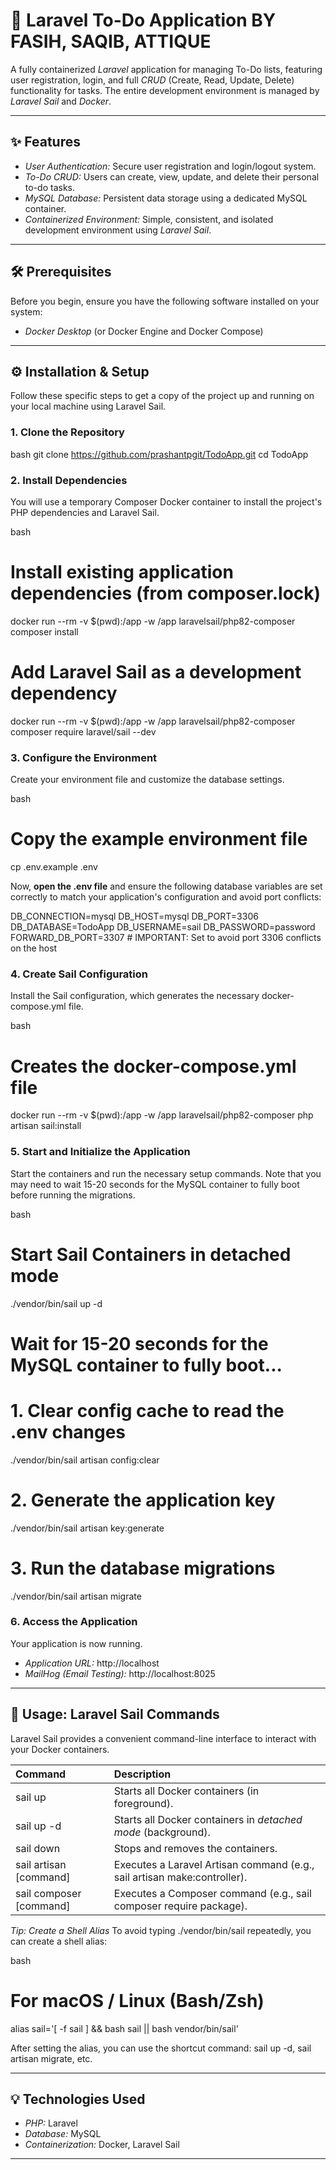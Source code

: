# 🚀 Laravel To-Do Application BY FASIH, SAQIB, ATTIQUE

A fully containerized *Laravel* application for managing To-Do lists, featuring user registration, login, and full *CRUD* (Create, Read, Update, Delete) functionality for tasks. The entire development environment is managed by *Laravel Sail* and *Docker*.

-----

## ✨ Features

  * *User Authentication:* Secure user registration and login/logout system.
  * *To-Do CRUD:* Users can create, view, update, and delete their personal to-do tasks.
  * *MySQL Database:* Persistent data storage using a dedicated MySQL container.
  * *Containerized Environment:* Simple, consistent, and isolated development environment using *Laravel Sail*.

-----

## 🛠 Prerequisites

Before you begin, ensure you have the following software installed on your system:

  * *Docker Desktop* (or Docker Engine and Docker Compose)

-----

## ⚙ Installation & Setup

Follow these specific steps to get a copy of the project up and running on your local machine using Laravel Sail.

### 1\. Clone the Repository

bash
git clone https://github.com/prashantpgit/TodoApp.git
cd TodoApp


### 2\. Install Dependencies

You will use a temporary Composer Docker container to install the project's PHP dependencies and Laravel Sail.

bash
# Install existing application dependencies (from composer.lock)
docker run --rm -v $(pwd):/app -w /app laravelsail/php82-composer composer install

# Add Laravel Sail as a development dependency
docker run --rm -v $(pwd):/app -w /app laravelsail/php82-composer composer require laravel/sail --dev


### 3\. Configure the Environment

Create your environment file and customize the database settings.

bash
# Copy the example environment file
cp .env.example .env


Now, **open the .env file** and ensure the following database variables are set correctly to match your application's configuration and avoid port conflicts:


DB_CONNECTION=mysql
DB_HOST=mysql
DB_PORT=3306
DB_DATABASE=TodoApp
DB_USERNAME=sail
DB_PASSWORD=password
FORWARD_DB_PORT=3307 # IMPORTANT: Set to avoid port 3306 conflicts on the host


### 4\. Create Sail Configuration

Install the Sail configuration, which generates the necessary docker-compose.yml file.

bash
# Creates the docker-compose.yml file
docker run --rm -v $(pwd):/app -w /app laravelsail/php82-composer php artisan sail:install


### 5\. Start and Initialize the Application

Start the containers and run the necessary setup commands. Note that you may need to wait 15-20 seconds for the MySQL container to fully boot before running the migrations.

bash
# Start Sail Containers in detached mode
./vendor/bin/sail up -d

# Wait for 15-20 seconds for the MySQL container to fully boot...

# 1. Clear config cache to read the .env changes
./vendor/bin/sail artisan config:clear

# 2. Generate the application key
./vendor/bin/sail artisan key:generate

# 3. Run the database migrations
./vendor/bin/sail artisan migrate


### 6\. Access the Application

Your application is now running.

  * *Application URL:* http://localhost
  * *MailHog (Email Testing):* http://localhost:8025

-----

## 🐳 Usage: Laravel Sail Commands

Laravel Sail provides a convenient command-line interface to interact with your Docker containers.

| Command | Description |
| :--- | :--- |
| sail up | Starts all Docker containers (in foreground). |
| sail up -d | Starts all Docker containers in *detached mode* (background). |
| sail down | Stops and removes the containers. |
| sail artisan [command] | Executes a Laravel Artisan command (e.g., sail artisan make:controller). |
| sail composer [command] | Executes a Composer command (e.g., sail composer require package). |

*Tip: Create a Shell Alias*
To avoid typing ./vendor/bin/sail repeatedly, you can create a shell alias:

bash
# For macOS / Linux (Bash/Zsh)
alias sail='[ -f sail ] && bash sail || bash vendor/bin/sail'


After setting the alias, you can use the shortcut command: sail up -d, sail artisan migrate, etc.

-----

## 💡 Technologies Used

  * *PHP:* Laravel
  * *Database:* MySQL
  * *Containerization:* Docker, Laravel Sail

-----